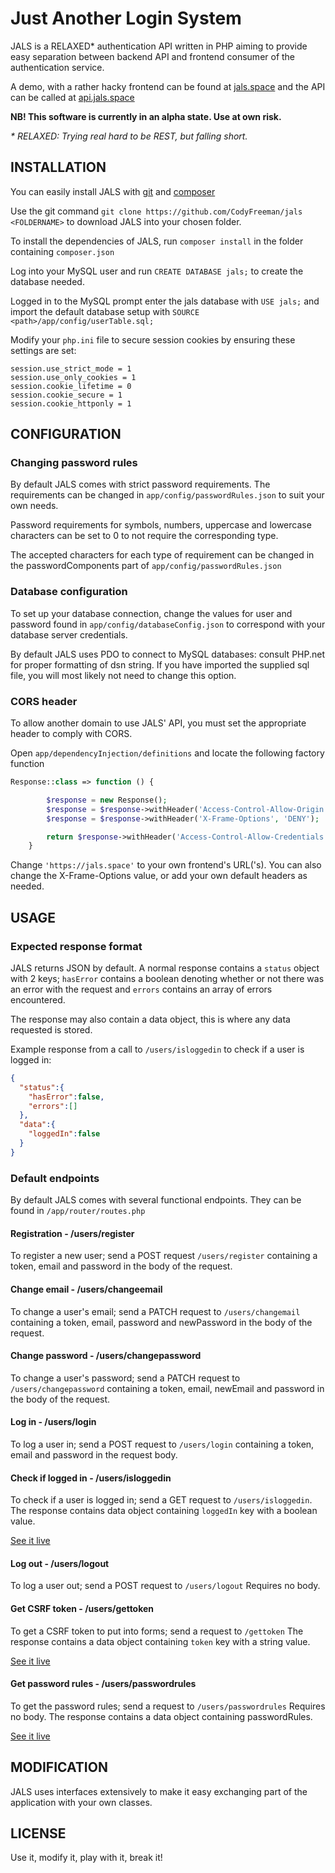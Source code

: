 # Just Another Login System

JALS is a RELAXED* authentication API written in PHP aiming to provide easy separation between backend API and frontend consumer of the authentication service.

A demo, with a rather hacky frontend can be found at [jals.space](https://jals.space) and the API can be called at [api.jals.space](https://api.jals.space)

**NB! This software is currently in an alpha state. Use at own risk.**

_\* RELAXED: Trying real hard to be REST, but falling short._

## INSTALLATION
You can easily install JALS with [git](https://git-scm.com/) and [composer](https://getcomposer.org/)

Use the git command `git clone https://github.com/CodyFreeman/jals <FOLDERNAME>` to download JALS into your chosen folder.

To install the dependencies of JALS, run `composer install` in the folder containing `composer.json`

Log into your MySQL user and run `CREATE DATABASE jals;` to create the database needed.

Logged in to the MySQL prompt enter the jals database with `USE jals;` and import the default database setup with `SOURCE <path>/app/config/userTable.sql;`

Modify your `php.ini` file to secure session cookies by ensuring these settings are set:
```
session.use_strict_mode = 1
session.use_only_cookies = 1
session.cookie_lifetime = 0
session.cookie_secure = 1
session.cookie_httponly = 1
```

## CONFIGURATION
### Changing password rules
By default JALS comes with strict password requirements. The requirements can be changed in `app/config/passwordRules.json` to suit your own needs.

Password requirements for symbols, numbers, uppercase and lowercase characters can be set to 0 to not require the corresponding type.

The accepted characters for each type of requirement can be changed in the passwordComponents part of `app/config/passwordRules.json`

### Database configuration
To set up your database connection, change the values for user and password found in `app/config/databaseConfig.json` to correspond with your database server credentials.

By default JALS uses PDO to connect to MySQL databases: consult PHP.net for proper formatting of dsn string. If you have imported the supplied sql file, you will most likely not need to change this option.

### CORS header
To allow another domain to use JALS' API, you must set the appropriate header to comply with CORS.

Open `app/dependencyInjection/definitions` and locate the following factory function
```PHP
Response::class => function () {

        $response = new Response();
        $response = $response->withHeader('Access-Control-Allow-Origin', 'https://jals.space');
        $response = $response->withHeader('X-Frame-Options', 'DENY');

        return $response->withHeader('Access-Control-Allow-Credentials', 'true');
    }
```
Change `'https://jals.space'` to your own frontend's URL('s). You can also change the X-Frame-Options value, or add your own default headers as needed.

## USAGE
### Expected response format
JALS returns JSON by default. A normal response contains a `status` object with 2 keys; `hasError` contains a boolean denoting whether or not there was an error with the request and `errors` contains an array of errors encountered.

The response may also contain a data object, this is where any data requested is stored.

Example response from a call to `/users/isloggedin` to check if a user is logged in:
```JSON
{
  "status":{
    "hasError":false,
    "errors":[]
  },
  "data":{
    "loggedIn":false
  }
}
```

### Default endpoints
By default JALS comes with several functional endpoints. They can be found in `/app/router/routes.php`

#### Registration - /users/register
To register a new user; send a POST request `/users/register` containing a token, email and password in the body of the request.

#### Change email - /users/changeemail
To change a user's email; send a PATCH request to `/users/changemail` containing a token, email, password and newPassword in the body of the request.

#### Change password - /users/changepassword
To change a user's password; send a PATCH request to `/users/changepassword` containing a token, email, newEmail and password in the body of the request.

#### Log in - /users/login
To log a user in; send a POST request to `/users/login` containing a token, email and password in the request body.

#### Check if logged in - /users/isloggedin
To check if a user is logged in; send a GET request to `/users/isloggedin`. The response contains data object containing `loggedIn` key with a boolean value.

[See it live](https://api.jals.space/users/isloggedin)

#### Log out - /users/logout
To log a user out; send a POST request to `/users/logout` Requires no body.

#### Get CSRF token - /users/gettoken
To get a CSRF token to put into forms; send a request to `/gettoken` The response contains a data object containing `token` key with a string value.

[See it live](https://api.jals.space/gettoken)

#### Get password rules - /users/passwordrules
To get the password rules; send a request to `/users/passwordrules` Requires no body. The response contains a data object containing passwordRules.

[See it live](https://api.jals.space/passwordRules)

## MODIFICATION
JALS uses interfaces extensively to make it easy exchanging part of the application with your own classes.

## LICENSE
Use it, modify it, play with it, break it!